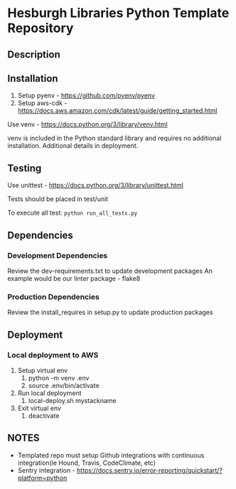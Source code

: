 # Hesburgh Libraries Python Template Repository
## Description
## Installation
1. Setup pyenv - https://github.com/pyenv/pyenv
2. Setup aws-cdk - https://docs.aws.amazon.com/cdk/latest/guide/getting_started.html

Use venv - https://docs.python.org/3/library/venv.html

venv is included in the Python standard library and requires no additional installation. Additional details in deployment.
## Testing
Use unittest - https://docs.python.org/3/library/unittest.html

Tests should be placed in test/unit

To execute all test: `python run_all_tests.py`
## Dependencies
### Development Dependencies
Review the dev-requirements.txt to update development packages
An example would be our linter package - flake8
### Production Dependencies
Review the install_requires in setup.py to update production packages
## Deployment
### Local deployment to AWS
1. Setup virtual env
    1. python -m venv .env
    2. source .env/bin/activate
2. Run local deployment
    1. local-deploy.sh mystackname
3. Exit virtual env
    1. deactivate

## NOTES 
 * Templated repo must setup Github integrations with continuous integration(ie Hound, Travis, CodeClimate, etc)
 * Sentry integration - https://docs.sentry.io/error-reporting/quickstart/?platform=python
